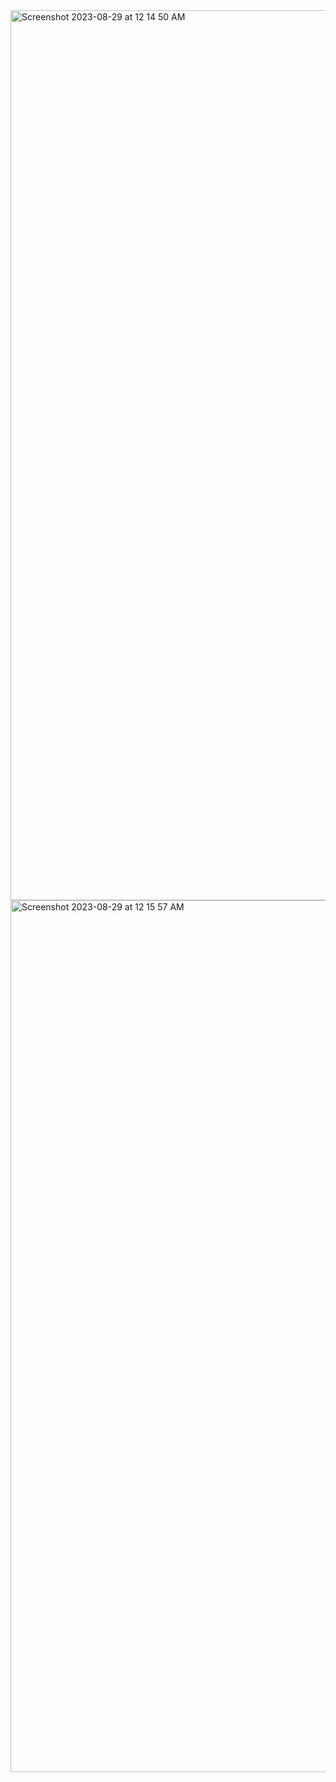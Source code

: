 <img width="1424" alt="Screenshot 2023-08-29 at 12 14 50 AM" src="https://github.com/annadruzhinina/login_page/assets/41097193/5606d02d-fc8d-4b95-81c3-49658b7c191b">

<img width="1395" alt="Screenshot 2023-08-29 at 12 15 57 AM" src="https://github.com/annadruzhinina/login_page/assets/41097193/2f761f04-dcbc-401b-96ee-4c7991bc49c5">
